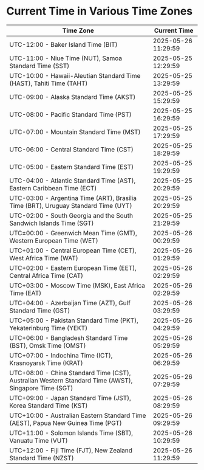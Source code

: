# Current Time in Various Time Zones

| Time Zone | Current Time |
|-----------|--------------|
| UTC-12:00 - Baker Island Time (BIT) | 2025-05-26 11:29:59 |
| UTC-11:00 - Niue Time (NUT), Samoa Standard Time (SST) | 2025-05-25 12:29:59 |
| UTC-10:00 - Hawaii-Aleutian Standard Time (HAST), Tahiti Time (TAHT) | 2025-05-25 13:29:59 |
| UTC-09:00 - Alaska Standard Time (AKST) | 2025-05-25 15:29:59 |
| UTC-08:00 - Pacific Standard Time (PST) | 2025-05-25 16:29:59 |
| UTC-07:00 - Mountain Standard Time (MST) | 2025-05-25 17:29:59 |
| UTC-06:00 - Central Standard Time (CST) | 2025-05-25 18:29:59 |
| UTC-05:00 - Eastern Standard Time (EST) | 2025-05-25 19:29:59 |
| UTC-04:00 - Atlantic Standard Time (AST), Eastern Caribbean Time (ECT) | 2025-05-25 20:29:59 |
| UTC-03:00 - Argentina Time (ART), Brasília Time (BRT), Uruguay Standard Time (UYT) | 2025-05-25 20:29:59 |
| UTC-02:00 - South Georgia and the South Sandwich Islands Time (SGT) | 2025-05-25 21:29:59 |
| UTC±00:00 - Greenwich Mean Time (GMT), Western European Time (WET) | 2025-05-26 00:29:59 |
| UTC+01:00 - Central European Time (CET), West Africa Time (WAT) | 2025-05-26 01:29:59 |
| UTC+02:00 - Eastern European Time (EET), Central Africa Time (CAT) | 2025-05-26 02:29:59 |
| UTC+03:00 - Moscow Time (MSK), East Africa Time (EAT) | 2025-05-26 02:29:59 |
| UTC+04:00 - Azerbaijan Time (AZT), Gulf Standard Time (GST) | 2025-05-26 03:29:59 |
| UTC+05:00 - Pakistan Standard Time (PKT), Yekaterinburg Time (YEKT) | 2025-05-26 04:29:59 |
| UTC+06:00 - Bangladesh Standard Time (BST), Omsk Time (OMST) | 2025-05-26 05:29:59 |
| UTC+07:00 - Indochina Time (ICT), Krasnoyarsk Time (KRAT) | 2025-05-26 06:29:59 |
| UTC+08:00 - China Standard Time (CST), Australian Western Standard Time (AWST), Singapore Time (SGT) | 2025-05-26 07:29:59 |
| UTC+09:00 - Japan Standard Time (JST), Korea Standard Time (KST) | 2025-05-26 08:29:59 |
| UTC+10:00 - Australian Eastern Standard Time (AEST), Papua New Guinea Time (PGT) | 2025-05-26 09:29:59 |
| UTC+11:00 - Solomon Islands Time (SBT), Vanuatu Time (VUT) | 2025-05-26 10:29:59 |
| UTC+12:00 - Fiji Time (FJT), New Zealand Standard Time (NZST) | 2025-05-26 11:29:59 |
